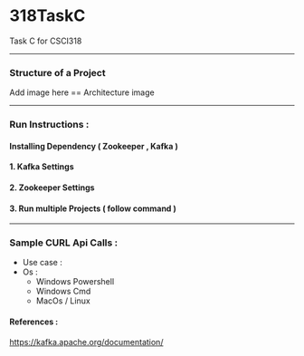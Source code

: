 # 318TaskC
Task C for CSCI318 



___
### Structure of a Project

Add image here == Architecture image



___
### Run Instructions :

#### Installing Dependency ( Zookeeper , Kafka ) 


#### 1. Kafka Settings 


#### 2. Zookeeper Settings 


#### 3. Run multiple Projects ( follow command )



___
### Sample CURL Api Calls : 

* Use case : 
* Os : 
  * Windows Powershell
  * Windows Cmd
  * MacOs / Linux 





#### References : 
https://kafka.apache.org/documentation/
